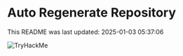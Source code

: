 # Auto Regenerate Repository

This README was last updated: 2025-01-03 05:37:06

 ![TryHackMe](https://tryhackme.com/badge/533634)